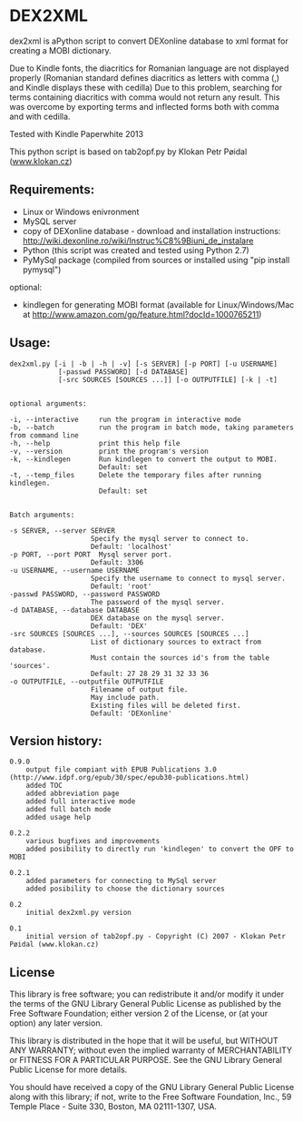 DEX2XML
=======

dex2xml is aPython script to convert DEXonline database to xml format for creating a MOBI dictionary.

Due to Kindle fonts, the diacritics for Romanian language are not displayed properly
(Romanian standard defines diacritics as letters with comma (,) and Kindle displays these with cedilla)
Due to this problem, searching for terms containing diacritics with comma would not return any result.
This was overcome by exporting terms and inflected forms both with comma and with cedilla.

Tested with Kindle Paperwhite 2013

This python script is based on tab2opf.py by Klokan Petr Pøidal (www.klokan.cz)

Requirements:
-------------
* Linux or Windows enivronment
* MySQL server
* copy of DEXonline database - download and installation instructions: http://wiki.dexonline.ro/wiki/Instruc%C8%9Biuni_de_instalare
* Python (this script was created and tested using Python 2.7)
* PyMySql package (compiled from sources or installed using "pip install pymysql")

optional:
* kindlegen for generating MOBI format (available for Linux/Windows/Mac at http://www.amazon.com/gp/feature.html?docId=1000765211)

Usage:
------

    dex2xml.py [-i | -b | -h | -v] [-s SERVER] [-p PORT] [-u USERNAME]
                [-passwd PASSWORD] [-d DATABASE]
                [-src SOURCES [SOURCES ...]] [-o OUTPUTFILE] [-k | -t]


    optional arguments:

    -i, --interactive     run the program in interactive mode
    -b, --batch           run the program in batch mode, taking parameters from command line
    -h, --help            print this help file
    -v, --version         print the program's version
    -k, --kindlegen       Run kindlegen to convert the output to MOBI.
                          Default: set
    -t, --temp_files      Delete the temporary files after running kindlegen.
                          Default: set


    Batch arguments:

    -s SERVER, --server SERVER
                        Specify the mysql server to connect to.
                        Default: 'localhost'
    -p PORT, --port PORT  Mysql server port.
                        Default: 3306
    -u USERNAME, --username USERNAME
                        Specify the username to connect to mysql server.
                        Default: 'root'
    -passwd PASSWORD, --password PASSWORD
                        The password of the mysql server.
    -d DATABASE, --database DATABASE
                        DEX database on the mysql server.
                        Default: 'DEX'
    -src SOURCES [SOURCES ...], --sources SOURCES [SOURCES ...]
                        List of dictionary sources to extract from database.
                        Must contain the sources id's from the table 'sources'.
                        Default: 27 28 29 31 32 33 36
    -o OUTPUTFILE, --outputfile OUTPUTFILE
                        Filename of output file.
                        May include path.
                        Existing files will be deleted first.
                        Default: 'DEXonline'

Version history:
----------------
    0.9.0
        output file compiant with EPUB Publications 3.0 (http://www.idpf.org/epub/30/spec/epub30-publications.html)
        added TOC
        added abbreviation page
        added full interactive mode
        added full batch mode
        added usage help

    0.2.2
        various bugfixes and improvements
        added posibility to directly run 'kindlegen' to convert the OPF to MOBI

    0.2.1
        added parameters for connecting to MySql server
        added posibility to choose the dictionary sources

    0.2
        initial dex2xml.py version

    0.1
        initial version of tab2opf.py - Copyright (C) 2007 - Klokan Petr Pøidal (www.klokan.cz)

License
-------
This library is free software; you can redistribute it and/or
modify it under the terms of the GNU Library General Public
License as published by the Free Software Foundation; either
version 2 of the License, or (at your option) any later version.

This library is distributed in the hope that it will be useful,
but WITHOUT ANY WARRANTY; without even the implied warranty of
MERCHANTABILITY or FITNESS FOR A PARTICULAR PURPOSE.  See the GNU
Library General Public License for more details.

You should have received a copy of the GNU Library General Public
License along with this library; if not, write to the
Free Software Foundation, Inc., 59 Temple Place - Suite 330,
Boston, MA 02111-1307, USA.


